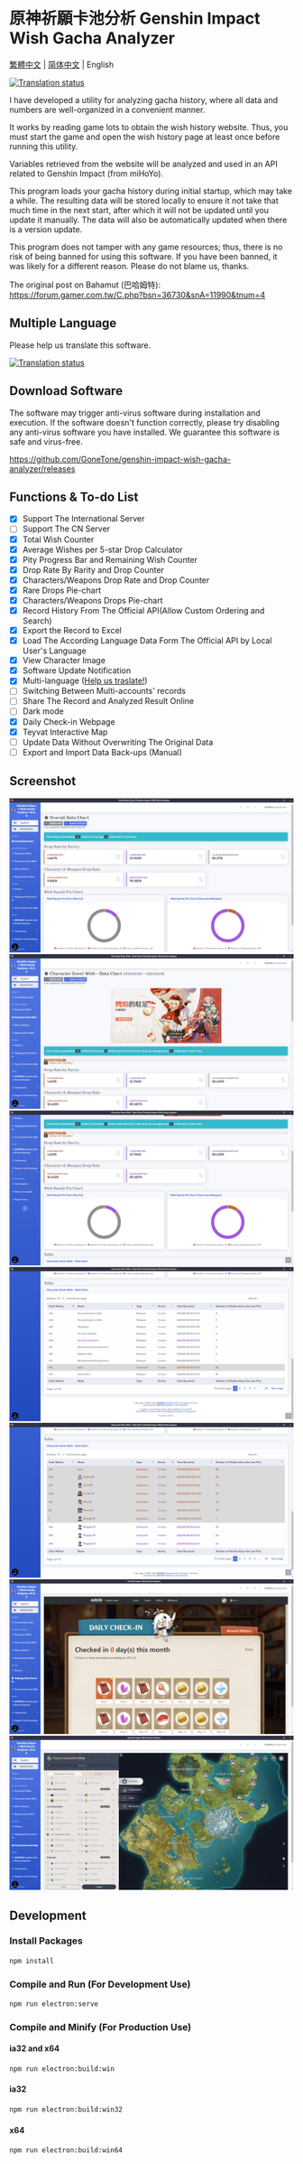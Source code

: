 # 原神祈願卡池分析 Genshin Impact Wish Gacha Analyzer

[繁體中文](README.md) | [简体中文](README_ZH-CN.md) | English

[![Translation status](https://weblate.reh.tw/widgets/genshin-impact-wish-gacha-analyzer/-/svg-badge.svg)](https://weblate.reh.tw/engage/genshin-impact-wish-gacha-analyzer/)

I have developed a utility for analyzing gacha history, where all data and numbers are well-organized in a convenient manner.
 
It works by reading game lots to obtain the wish history website. Thus, you must start the game and open the wish history page at least once before running this utility.

Variables retrieved from the website will be analyzed and used in an API related to Genshin Impact (from miHoYo).
 
This program loads your gacha history during initial startup, which may take a while. The resulting data will be stored locally to ensure it not take that much time in the next start, after which it will not be updated until you update it manually. The data will also be automatically updated when there is a version update.
 
This program does not tamper with any game resources; thus, there is no risk of being banned for using this software. If you have been banned, it was likely for a different reason. Please do not blame us, thanks.

The original post on Bahamut (巴哈姆特): <https://forum.gamer.com.tw/C.php?bsn=36730&snA=11990&tnum=4>
 
 ## Multiple Language
 
Please help us translate this software.
 
 [![Translation status](https://weblate.reh.tw/widgets/genshin-impact-wish-gacha-analyzer/-/open-graph.png)](https://weblate.reh.tw/engage/genshin-impact-wish-gacha-analyzer/)
 
 ## Download Software
 
The software may trigger anti-virus software during installation and execution. If the software doesn't function correctly, please try disabling any anti-virus software you have installed. We guarantee this software is safe and virus-free.

<https://github.com/GoneTone/genshin-impact-wish-gacha-analyzer/releases>

## Functions & To-do List

- [x] Support The International Server
- [ ] Support The CN Server
- [x] Total Wish Counter
- [x] Average Wishes per 5-star Drop Calculator
- [x] Pity Progress Bar and Remaining Wish Counter
- [x] Drop Rate By Rarity and Drop Counter
- [x] Characters/Weapons Drop Rate and Drop Counter
- [x] Rare Drops Pie-chart
- [x] Characters/Weapons Drops Pie-chart
- [x] Record History From The Official API(Allow Custom Ordering and Search)
- [x] Export the Record to Excel
- [x] Load The According Language Data Form The Official API by Local User's Language
- [x] View Character Image
- [x] Software Update Notification
- [x] Multi-language ([Help us traslate!](https://weblate.reh.tw/engage/genshin-impact-wish-gacha-analyzer/))
- [ ] Switching Between Multi-accounts' records
- [ ] Share The Record and Analyzed Result Online
- [ ] Dark mode
- [X] Daily Check-in Webpage
- [X] Teyvat Interactive Map
- [ ] Update Data Without Overwriting The Original Data
- [ ] Export and Import Data Back-ups (Manual)

## Screenshot 

![Overall Data Chart](docs/images/en/1.png)
![Character Event Wish-Data Chart](docs/images/en/2.png)
![Drop Rate](docs/images/en/3.png)
![Table 1](docs/images/en/4.png)
![Table 2](docs/images/en/5.png)
![Daily Check-in](docs/images/en/6.png)
![Teyvat Interactive Map](docs/images/en/7.png)

## Development

### Install Packages

```bash
npm install
```

### Compile and Run (For Development Use)

```bash
npm run electron:serve
```

### Compile and Minify (For Production Use)

#### ia32 and x64

```bash
npm run electron:build:win
```

#### ia32

```bash
npm run electron:build:win32
```

#### x64

```bash
npm run electron:build:win64
```
